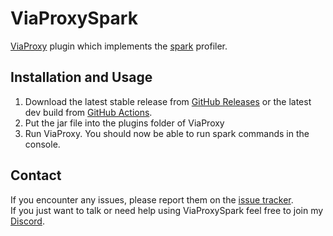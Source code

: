 # ViaProxySpark
[ViaProxy](https://github.com/RaphiMC/ViaProxy) plugin which implements the [spark](https://github.com/lucko/spark) profiler.

## Installation and Usage
1. Download the latest stable release from [GitHub Releases](https://github.com/ViaVersionAddons/ViaProxySpark/releases/latest) or the latest dev build from [GitHub Actions](https://github.com/ViaVersionAddons/ViaProxySpark/actions/workflows/build.yml).
2. Put the jar file into the plugins folder of ViaProxy
3. Run ViaProxy. You should now be able to run spark commands in the console.

## Contact
If you encounter any issues, please report them on the
[issue tracker](https://github.com/ViaVersionAddons/ViaProxySpark/issues).  
If you just want to talk or need help using ViaProxySpark feel free to join my
[Discord](https://discord.gg/dCzT9XHEWu).
